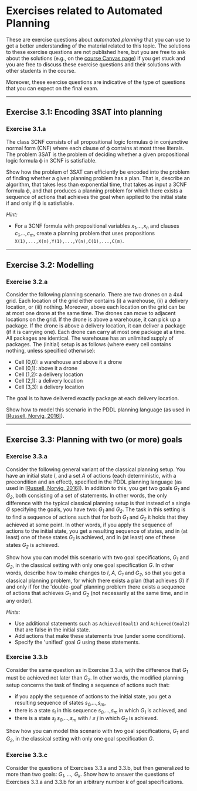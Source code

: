 # Exercises related to Automated Planning

These are exercise questions about *automated planning* that you can use
to get a better understanding of the material related to this topic.
The solutions to these exercise questions are not published here, but you are free
to ask about the solutions (e.g., on the [course Canvas page](https://canvas.uva.nl/courses/10768))
if you get stuck and you are free to discuss these exercise questions and their solutions
with other students in the course.

Moreover, these exercise questions are indicative of the type of questions that
you can expect on the final exam.

---

## Exercise 3.1: Encoding 3SAT into planning

### Exercise 3.1.a

The class 3CNF consists of all propositional logic formulas &varphi;
in conjunctive normal form (CNF) where each clause of &varphi;
contains at most three literals.
The problem 3SAT is the problem of deciding whether a given propositional
logic formula &varphi; in 3CNF is satisfiable.

Show how the problem of 3SAT can efficiently be encoded into the
problem of finding whether a given planning problem has a plan.
That is, describe an algorithm, that takes less than exponential time,
that takes as input a 3CNF formula &varphi;,
and that produces a planning problem for which there exists a
sequence of actions that achieves the goal when applied to the initial state
if and only if &varphi; is satisfiable.

*Hint:*
- For a 3CNF formula with propositional variables *x<sub>1</sub>,...,x<sub>n</sub>*
and clauses *c<sub>1</sub>,...,c<sub>m</sub>*, create a planning problem that uses
propositions `X(1),...,X(n),Y(1),...,Y(n),C(1),...,C(m)`.

---

## Exercise 3.2: Modelling

### Exercise 3.2.a

Consider the following planning scenario.
There are two drones on a 4x4 grid.
Each location of the grid either contains (i) a warehouse, (ii) a delivery location, or (iii) nothing.
Moreover, above each location on the grid can be at most one drone at the same time.
The drones can move to adjacent locations on the grid.
If the drone is above a warehouse, it can pick up a package.
If the drone is above a delivery location, it can deliver a package (if it is carrying one).
Each drone can carry at most one package at a time.
All packages are identical.
The warehouse has an unlimited supply of packages.
The (initial) setup is as follows (where every cell contains nothing, unless specified otherwise):
- Cell (0,0): a warehouse and above it a drone
- Cell (0,1): above it a drone
- Cell (1,2): a delivery location
- Cell (2,1): a delivery location
- Cell (3,3): a delivery location

The goal is to have delivered exactly package at each delivery location.

Show how to model this scenario in the PDDL planning language
(as used in [[Russell, Norvig, 2016]](https://github.com/rdehaan/KRR-course#aima)).

---

## Exercise 3.3: Planning with two (or more) goals

### Exercise 3.3.a

Consider the following general variant of the classical planning setup.
You have an initial state *I*, and a set *A* of actions (each deterministic, with a precondition and an effect),
specified in the PDDL planning language (as used in [[Russell, Norvig, 2016]](https://github.com/rdehaan/KRR-course#aima)).
In addition to this, you get two goals *G<sub>1</sub>* and *G<sub>2</sub>*, both consisting of a set of statements.
In other words, the only difference with the typical classical planning setup is that instead of a single *G* specifying
the goals, you have two: *G<sub>1</sub>* and *G<sub>2</sub>*.
The task in this setting is to find a sequence of actions such that for both *G<sub>1</sub>* and *G<sub>2</sub>*
it holds that they achieved at some point. In other words, if you apply the sequence of actions to the initial state,
you get a resulting sequence of states, and in (at least) one of these states *G<sub>1</sub>* is achieved,
and in (at least) one of these states *G<sub>2</sub>* is achieved.

Show how you can model this scenario with two goal specifications, *G<sub>1</sub>* and *G<sub>2</sub>*,
in the classical setting with only one goal specification *G*.
In other words, describe how to make changes to *I*, *A*, *G<sub>1</sub>* and *G<sub>2</sub>*,
so that you get a classical planning problem, for which there exists a plan (that achieves *G*)
if and only if for the 'double-goal' planning problem there exists a sequence of actions that achieves
*G<sub>1</sub>* and *G<sub>2</sub>* (not necessarily at the same time, and in any order).

*Hints:*
- Use additional statements such as `Achieved(Goal1)` and `Achieved(Goal2)` that are false in the initial state.
- Add actions that make these statements true (under some conditions).
- Specify the 'unified' goal *G* using these statements.

### Exercise 3.3.b

Consider the same question as in Exercise 3.3.a, with the difference that *G<sub>1</sub>*
must be achieved not later than *G<sub>2</sub>*.
In other words, the modified planning setup concerns the task of finding a sequence of
actions such that:
- if you apply the sequence of actions to the initial state,
you get a resulting sequence of states *s<sub>0</sub>,...,s<sub>m</sub>*,
- there is a state *s<sub>i</sub>* in this sequence *s<sub>0</sub>,...,s<sub>m</sub>*
in which *G<sub>1</sub>* is achieved, and
- there is a state *s<sub>j</sub>* *s<sub>0</sub>,...,s<sub>m</sub>*
with *i &le; j* in which *G<sub>2</sub>* is achieved.

Show how you can model this scenario with two goal specifications,
*G<sub>1</sub>* and *G<sub>2</sub>*,
in the classical setting with only one goal specification *G*.

### Exercise 3.3.c

Consider the questions of Exercises 3.3.a and 3.3.b,
but then generalized to more than two goals: *G<sub>1</sub>, ..., G<sub>k</sub>*.
Show how to answer the questions of Exercises 3.3.a and 3.3.b
for an arbitrary number *k* of goal specifications.
